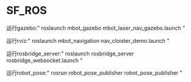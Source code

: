 # SF_ROS

运行gazebo:" roslaunch mbot_gazebo mbot_laser_nav_gazebo.launch "

运行rviz:" roslaunch mbot_navigation nav_cloister_demo.launch "

运行rosbridge_server:" roslaunch rosbridge_server rosbridge_websocket.launch "

运行robot_pose:" rosrun robot_pose_publisher robot_pose_publisher "
